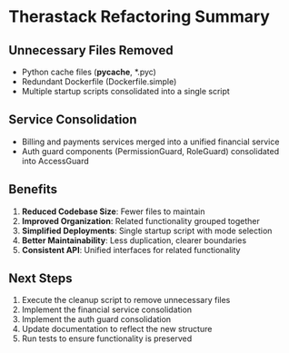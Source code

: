 # Therastack Refactoring Summary

## Unnecessary Files Removed
- Python cache files (__pycache__, *.pyc)
- Redundant Dockerfile (Dockerfile.simple)
- Multiple startup scripts consolidated into a single script

## Service Consolidation
- Billing and payments services merged into a unified financial service
- Auth guard components (PermissionGuard, RoleGuard) consolidated into AccessGuard

## Benefits
1. **Reduced Codebase Size**: Fewer files to maintain
2. **Improved Organization**: Related functionality grouped together
3. **Simplified Deployments**: Single startup script with mode selection
4. **Better Maintainability**: Less duplication, clearer boundaries
5. **Consistent API**: Unified interfaces for related functionality

## Next Steps
1. Execute the cleanup script to remove unnecessary files
2. Implement the financial service consolidation
3. Implement the auth guard consolidation
4. Update documentation to reflect the new structure
5. Run tests to ensure functionality is preserved
